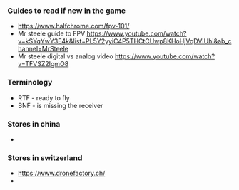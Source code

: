 ### Guides to read if new in the game

 * https://www.halfchrome.com/fpv-101/
 * Mr steele guide to FPV https://www.youtube.com/watch?v=kSYqYwY3E4k&list=PL5Y2yyiC4P5THCtCUwp8KHoHjVqDVIUhi&ab_channel=MrSteele
 * Mr steele digital vs analog video https://www.youtube.com/watch?v=TFVSZ2IgmO8

### Terminology
 * RTF - ready to fly
 * BNF - is missing the receiver

### Stores in china
 * 

### Stores in switzerland
 * https://www.dronefactory.ch/
 * 
